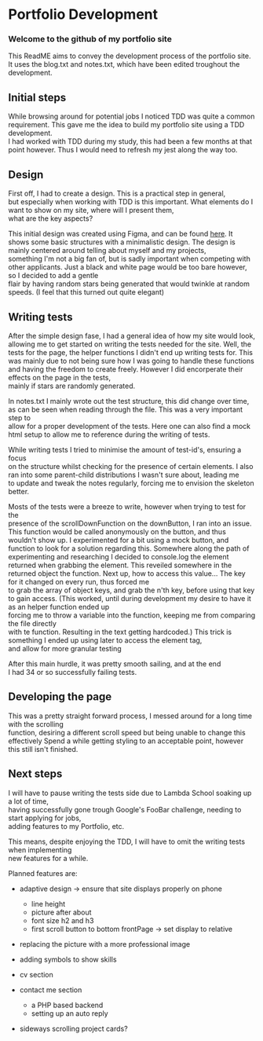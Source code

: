Portfolio Development
=====================

### Welcome to the github of my portfolio site
This ReadME aims to convey the development process of the portfolio site.  
It uses the blog.txt and notes.txt, which have been edited troughout the development.


Initial steps
-------------

While browsing around for potential jobs I noticed TDD was quite a common requirement.
This gave me the idea to build my portfolio site using a TDD development.  
I had worked with TDD during my study, this had been a few months at that point however.
Thus I would need to refresh my jest along the way too.


Design
------

First off, I had to create a design. This is a practical step in general,  
but especially when working with TDD is this important.
What elements do I want to show on my site, where will I present them,  
what are the key aspects?

This initial design was created using Figma, and can be found [here](https://www.figma.com/file/RZlWzB292mvj0SPqNtxBRJ/Portfolio-Design?node-id=0%3A1).
It shows some basic structures with a minimalistic design.
The design is mainly centered around telling about myself and my projects,  
something I'm not a big fan of, but is sadly important when competing with other applicants.
Just a black and white page would be too bare however, so I decided to add a gentle  
flair by having random stars being generated that would twinkle at random speeds.
(I feel that this turned out quite elegant)


Writing tests
-------------

After the simple design fase, I had a general idea of how my site would look,  
allowing me to get started on writing the tests needed for the site.
Well, the tests for the page, the helper functions I didn't end up writing tests for.
This was mainly due to not being sure how I was going to handle these functions  
and having the freedom to create freely.
However I did encorperate their effects on the page in the tests,  
mainly if stars are randomly generated.

In notes.txt I mainly wrote out the test structure, this did change over time,  
as can be seen when reading through the file. This was a very important step to  
allow for a proper development of the tests.
Here one can also find a mock html setup to allow me to reference during the writing of tests.

While writing tests I tried to minimise the amount of test-id's, ensuring a focus  
on the structure whilst checking for the presence of certain elements.
I also ran into some parent-child distributions I wasn't sure about, leading me  
to update and tweak the notes regularly, forcing me to envision the skeleton better.

Mosts of the tests were a breeze to write, however when trying to test for the  
presence of the scrollDownFunction on the downButton, I ran into an issue.
This function would be called anonymously on the button, and thus wouldn't show up.
I experimented for a bit using a mock button, and function to look for a solution regarding this.
Somewhere along the path of experimenting and researching I decided to console.log the element  
returned when grabbing the element. This reveiled somewhere in the returned object the function.
Next up, how to access this value... The key for it changed on every run, thus forced me  
to grab the array of object keys, and grab the n'th key, before using that key to gain access.
(This worked, until during development my desire to have it as an helper function ended up  
forcing me to throw a variable into the function, keeping me from comparing the file directly  
with te function. Resulting in the text getting hardcoded.)
This trick is something I ended up using later to access the element tag,  
and allow for more granular testing

After this main hurdle, it was pretty smooth sailing, and at the end  
I had 34 or so successfully failing tests.


Developing the page
-------------------

This was a pretty straight forward process, I messed around for a long time with the scrolling  
function, desiring a different scroll speed but being unable to change this effectively
Spend a while getting styling to an acceptable point, however this still isn't finished.


Next steps
----------

I will have to pause writing the tests side due to Lambda School soaking up a lot of time,  
having successfully gone trough Google's FooBar challenge, needing to start applying for jobs,  
adding features to my Portfolio, etc.

This means, despite enjoying the TDD, I will have to omit the writing tests when implementing  
new features for a while.

Planned features are:

- adaptive design -> ensure that site displays properly on phone

  - line height
  - picture after about
  - font size h2 and h3
  - first scroll button to bottom frontPage -> set display to relative

- replacing the picture with a more professional image
- adding symbols to show skills
- cv section
- contact me section

  - a PHP based backend
  - setting up an auto reply

- sideways scrolling project cards?
